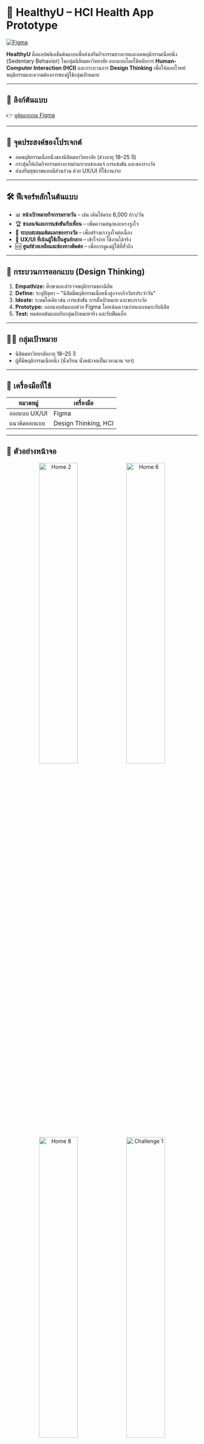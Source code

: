# 🧍 HealthyU – HCI Health App Prototype

[![Figma](https://img.shields.io/badge/Figma-Prototype-blue?logo=figma)](https://www.figma.com/design/jb901Yu7wVcRHQIFdlbj5V/HealthyU-%E2%80%93-HCI-Health-App-Prototype?node-id=0-1&t=48yLbaWtxmEe7zf8-1)

**HealthyU** คือแอปพลิเคชันต้นแบบเพื่อส่งเสริมกิจกรรมทางกายและลดพฤติกรรมเนือยนิ่ง (Sedentary Behavior) ในกลุ่มนิสิตมหาวิทยาลัย ออกแบบโดยใช้หลักการ **Human-Computer Interaction (HCI)** และกระบวนการ **Design Thinking** เพื่อให้ตอบโจทย์พฤติกรรมและความต้องการของผู้ใช้กลุ่มเป้าหมาย

---

## 🔗 ลิงก์ต้นแบบ

👉 [ดูต้นแบบบน Figma](https://www.figma.com/design/jb901Yu7wVcRHQIFdlbj5V/HealthyU-%E2%80%93-HCI-Health-App-Prototype?node-id=0-1&t=48yLbaWtxmEe7zf8-1)

---

## 🎯 จุดประสงค์ของโปรเจกต์

- ลดพฤติกรรมเนือยนิ่งของนิสิตมหาวิทยาลัย (ช่วงอายุ 18–25 ปี)
- กระตุ้นให้เกิดกิจกรรมทางกายผ่านระบบชาเลนจ์ การแข่งขัน และของรางวัล
- ส่งเสริมสุขภาพแบบมีส่วนร่วม ด้วย UX/UI ที่ใช้งานง่าย

---

## 🛠️ ฟีเจอร์หลักในต้นแบบ

- 📊 **หน้าเป้าหมายกิจกรรมรายวัน** – เช่น เดินให้ครบ 6,000 ก้าว/วัน  
- 🏆 **ชาเลนจ์และการแข่งขันกับเพื่อน** – เพิ่มความสนุกและแรงจูงใจ  
- 🎁 **ระบบสะสมแต้มแลกของรางวัล** – เพื่อสร้างแรงจูงใจต่อเนื่อง  
- 📱 **UX/UI ที่เน้นผู้ใช้เป็นศูนย์กลาง** – เข้าใจง่าย ใช้งานได้จริง  
- 🆘 **ศูนย์ช่วยเหลือและช่องทางติดต่อ** – เพื่อการดูแลผู้ใช้ที่ทั่วถึง

---

## 🧠 กระบวนการออกแบบ (Design Thinking)

1. **Empathize:** ศึกษาและสำรวจพฤติกรรมของนิสิต  
2. **Define:** ระบุปัญหา – "นิสิตมีพฤติกรรมเนือยนิ่งสูงจากกิจวัตรประจำวัน"  
3. **Ideate:** ระดมไอเดีย เช่น การแข่งขัน การตั้งเป้าหมาย และของรางวัล  
4. **Prototype:** ออกแบบต้นแบบด้วย Figma โดยเน้นความง่ายและเหมาะกับนิสิต  
5. **Test:** ทดสอบต้นแบบกับกลุ่มเป้าหมายจริง และรับฟีดแบ็ก

---

## 👨‍🎓 กลุ่มเป้าหมาย

- นิสิตมหาวิทยาลัยอายุ 18–25 ปี  
- ผู้ที่มีพฤติกรรมเนือยนิ่ง (นั่งเรียน นั่งหน้าจอเป็นเวลานาน ฯลฯ)

---

## 🧰 เครื่องมือที่ใช้

| หมวดหมู่       | เครื่องมือ           |
|----------------|----------------------|
| ออกแบบ UX/UI   | Figma                |
| แนวคิดออกแบบ   | Design Thinking, HCI |

---

## 📸 ตัวอย่างหน้าจอ

<p align="center">
  <img src="https://github.com/user-attachments/assets/a13e792d-aaa8-4756-aefe-eafa6223ccab" alt="Home 2" width="45%"/>
  <img src="https://github.com/user-attachments/assets/4a688376-8b76-4d4f-87df-1ba2fdedf9af" alt="Home 6" width="45%"/>
</p>

<p align="center">
  <img src="https://github.com/user-attachments/assets/f3fae5a1-fc52-404a-b5e5-63d7d72f8a68" alt="Home 8" width="45%"/>
  <img src="https://github.com/user-attachments/assets/656717cf-c198-431b-a398-eaba402f835f" alt="Challenge 1" width="45%"/>
</p>

---

## 📄 รายงานประกอบ (PDF)

📥 [ดาวน์โหลดเล่มรายงาน PDF](การเพิ่มพฤติกรรมทางกายและการลดพฤติกรรมเนือยนิ่ง.pdf)

---
